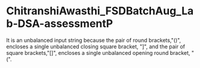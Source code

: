 # ChitranshiAwasthi_FSDBatchAug_Lab-DSA-assessmentP
It is an unbalanced input string because the pair of round brackets,"()",
encloses a single unbalanced closing square bracket, "]", 
and the pair of square brackets,"[]", 
encloses a single unbalanced opening round bracket, "(".
